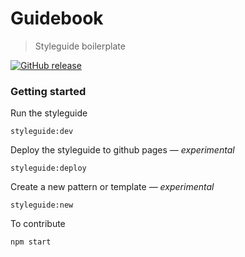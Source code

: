 # Guidebook
> Styleguide boilerplate

[![GitHub release](https://img.shields.io/github/release/qubyte/rubidium.svg)](https://github.com/benoitdeziel/guidebook)

### Getting started

Run the styleguide
```
styleguide:dev
```

Deploy the styleguide to github pages &mdash; *experimental*
```
styleguide:deploy
```

Create a new pattern or template &mdash; *experimental*
```
styleguide:new
```

To contribute
```
npm start
```
